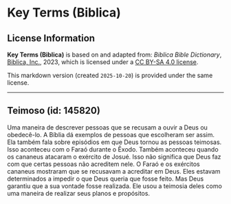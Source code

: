 # Key Terms (Biblica)

## License Information

**Key Terms (Biblica)** is based on and adapted from: _Biblica Bible Dictionary_, [Biblica, Inc.](https://www.biblica.com/), 2023, which is licensed under a [CC BY-SA 4.0 license](https://creativecommons.org/licenses/by-sa/4.0/legalcode.en).

This markdown version (created `2025-10-20`) is provided under the same license.



--------------------------------

## Teimoso (id: 145820)

Uma maneira de descrever pessoas que se recusam a ouvir a Deus ou obedecê\-lo. A Bíblia dá exemplos de pessoas que escolheram ser assim. Ela também fala sobre episódios em que Deus tornou as pessoas teimosas. Isso aconteceu com o Faraó durante o Êxodo. Também aconteceu quando os cananeus atacaram o exército de Josué. Isso não significa que Deus faz com que certas pessoas não acreditem nele. O Faraó e os exércitos cananeus mostraram que se recusavam a acreditar em Deus. Eles estavam determinados a impedir o que Deus queria que fosse feito. Mas Deus garantiu que a sua vontade fosse realizada. Ele usou a teimosia deles como uma maneira de realizar seus planos e propósitos.


